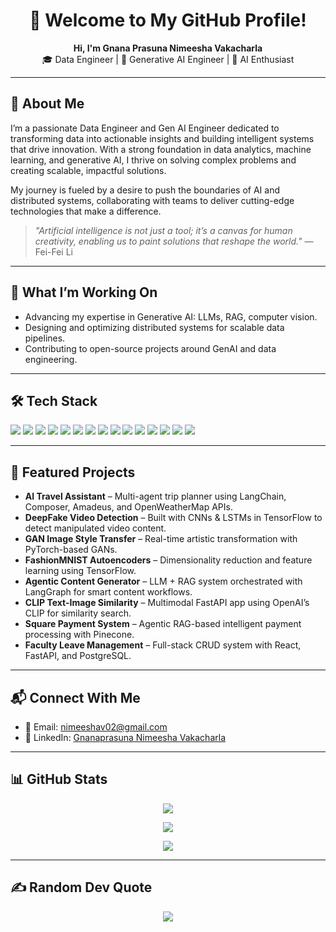 <h1 align="center">👋 Welcome to My GitHub Profile!</h1>

<p align="center">
  <strong>Hi, I'm Gnana Prasuna Nimeesha Vakacharla</strong><br/>
  🎓 Data Engineer | 🤖 Generative AI Engineer | 🧠 AI Enthusiast
</p>

---

## 🧠 About Me

I’m a passionate Data Engineer and Gen AI Engineer dedicated to transforming data into actionable insights and building intelligent systems that drive innovation. With a strong foundation in data analytics, machine learning, and generative AI, I thrive on solving complex problems and creating scalable, impactful solutions.

My journey is fueled by a desire to push the boundaries of AI and distributed systems, collaborating with teams to deliver cutting-edge technologies that make a difference.

> *"Artificial intelligence is not just a tool; it’s a canvas for human creativity, enabling us to paint solutions that reshape the world."* — Fei-Fei Li

---

## 🚀 What I’m Working On

- Advancing my expertise in Generative AI: LLMs, RAG, computer vision.
- Designing and optimizing distributed systems for scalable data pipelines.
- Contributing to open-source projects around GenAI and data engineering.

---

## 🛠️ Tech Stack

<p align="left">
  <img src="https://img.shields.io/badge/Python-3776AB?style=flat-square&logo=python&logoColor=white"/>
  <img src="https://img.shields.io/badge/SQL-4479A1?style=flat-square&logo=postgresql&logoColor=white"/>
  <img src="https://img.shields.io/badge/JavaScript-F7DF1E?style=flat-square&logo=javascript&logoColor=black"/>
  <img src="https://img.shields.io/badge/HTML5-E34F26?style=flat-square&logo=html5&logoColor=white"/>
  <img src="https://img.shields.io/badge/CSS3-1572B6?style=flat-square&logo=css3&logoColor=white"/>
  <img src="https://img.shields.io/badge/Airflow-017CEE?style=flat-square&logo=apache-airflow&logoColor=white"/>
  <img src="https://img.shields.io/badge/GCP-4285F4?style=flat-square&logo=google-cloud&logoColor=white"/>
  <img src="https://img.shields.io/badge/BigQuery-669DF6?style=flat-square&logo=google-cloud&logoColor=white"/>
  <img src="https://img.shields.io/badge/PySpark-E34A6F?style=flat-square&logo=apache-spark&logoColor=white"/>
  <img src="https://img.shields.io/badge/Docker-2496ED?style=flat-square&logo=docker&logoColor=white"/>
  <img src="https://img.shields.io/badge/TensorFlow-FF6F00?style=flat-square&logo=tensorflow&logoColor=white"/>
  <img src="https://img.shields.io/badge/PyTorch-EE4C2C?style=flat-square&logo=pytorch&logoColor=white"/>
  <img src="https://img.shields.io/badge/FastAPI-009688?style=flat-square&logo=fastapi&logoColor=white"/>
  <img src="https://img.shields.io/badge/React-20232A?style=flat-square&logo=react&logoColor=61DAFB"/>
  <img src="https://img.shields.io/badge/Tailwind_CSS-38B2AC?style=flat-square&logo=tailwind-css&logoColor=white"/>
</p>

---

## 🌟 Featured Projects

- **AI Travel Assistant** – Multi-agent trip planner using LangChain, Composer, Amadeus, and OpenWeatherMap APIs.
- **DeepFake Video Detection** – Built with CNNs & LSTMs in TensorFlow to detect manipulated video content.
- **GAN Image Style Transfer** – Real-time artistic transformation with PyTorch-based GANs.
- **FashionMNIST Autoencoders** – Dimensionality reduction and feature learning using TensorFlow.
- **Agentic Content Generator** – LLM + RAG system orchestrated with LangGraph for smart content workflows.
- **CLIP Text-Image Similarity** – Multimodal FastAPI app using OpenAI’s CLIP for similarity search.
- **Square Payment System** – Agentic RAG-based intelligent payment processing with Pinecone.
- **Faculty Leave Management** – Full-stack CRUD system with React, FastAPI, and PostgreSQL.

---

## 📬 Connect With Me

- 📧 Email: nimeeshav02@gmail.com  
- 💼 LinkedIn: [Gnanaprasuna Nimeesha Vakacharla](https://linkedin.com/in/nimeesha-vakacharla)

---

## 📊 GitHub Stats

<p align="center">
  <img src="https://github-readme-stats.vercel.app/api?username=Nimeesha-Vakacharla&show_icons=true&theme=radical" />
</p>

<p align="center">
  <img src="https://github-readme-streak-stats.herokuapp.com/?user=Nimeesha-Vakacharla&theme=radical" />
</p>

<p align="center">
  <img src="https://github-readme-stats.vercel.app/api/top-langs/?username=Nimeesha-Vakacharla&layout=compact&theme=radical" />
</p>

---

## ✍️ Random Dev Quote

<p align="center">
  <img src="https://quotes-github-readme.vercel.app/api?type=horizontal&theme=radical" />
</p>
